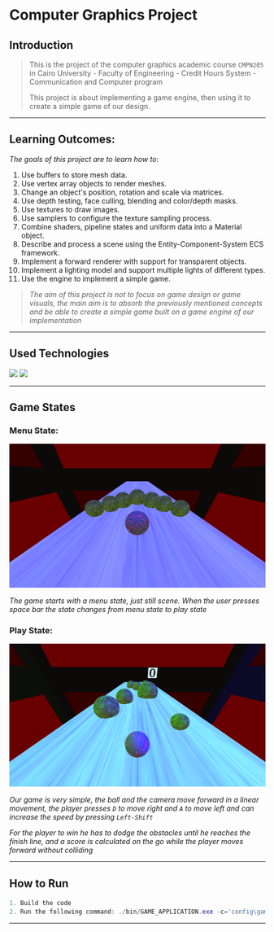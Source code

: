 # Computer Graphics Project

## Introduction

> This is the project of the computer graphics academic course `CMPN205` in Cairo University - Faculty of Engineering - Credit Hours System - Communication and Computer program
>
> This project is about implementing a game engine, then using it to create a simple game of our design.		

***

## Learning Outcomes:

*The goals of this project are to learn how to:* 

1. Use buffers to store mesh data. 
2. Use vertex array objects to render meshes. 
3. Change an object's position, rotation and scale via matrices. 
4. Use depth testing, face culling, blending and color/depth masks. 
5. Use textures to draw images. 
6. Use samplers to configure the texture sampling process. 
7. Combine shaders, pipeline states and uniform data into a Material object. 
8. Describe and process a scene using the Entity-Component-System ECS framework. 
9. Implement a forward renderer with support for transparent objects. 
10. Implement a lighting model and support multiple lights of different types. 
11. Use the engine to implement a simple game.

> *The aim of this project is not to focus on game design or game visuals, the main aim is to absorb the previously mentioned concepts and be able to create a simple game built on a game engine of our implementation*

***

## Used Technologies

<img src="https://img.shields.io/badge/c++-%2300599C.svg?style=for-the-badge&logo=c%2B%2B&logoColor=white">	<img src="https://img.shields.io/badge/OpenGL-%23FFFFFF.svg?style=for-the-badge&logo=opengl">

***

## Game States

### Menu State:

<img src=".\doc\menu-state.png">

*The game starts with a menu state, just still scene. When the user presses space bar the state changes from menu state to play state*

### Play State:

<img src=".\doc\game-state.png">

*Our game is very simple, the ball and the camera move forward in a linear movement, the player presses `D` to move right and `A` to move left and can increase the speed by pressing `Left-Shift`*

*For the player to win he has to dodge the obstacles until he reaches the finish line, and a score is calculated on the go while the player moves forward without colliding*

***

## How to Run

```powershell
1. Build the code
2. Run the following command: ./bin/GAME_APPLICATION.exe -c='config\game.jsonc'
```

***

